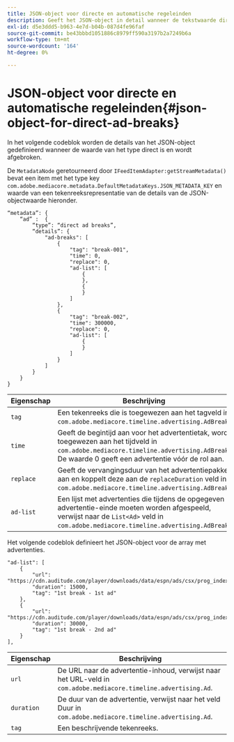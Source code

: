 ```yaml
---
title: JSON-object voor directe en automatische regeleinden
description: Geeft het JSON-object in detail wanneer de tekstwaarde direct is en wordt onderbroken
exl-id: d5e3ddd5-b963-4e7d-b04b-087d4fe96faf
source-git-commit: be43bbbd1051886c8979ff590a3197b2a7249b6a
workflow-type: tm+mt
source-wordcount: '164'
ht-degree: 0%

---
```


# JSON-object voor directe en automatische regeleinden{#json-object-for-direct-ad-breaks}

In het volgende codeblok worden de details van het JSON-object gedefinieerd wanneer de waarde van het type direct is en wordt afgebroken.

De `MetadataNode` geretourneerd door `IFeedItemAdapter:getStreamMetadata()` bevat een item met het type key `com.adobe.mediacore.metadata.DefaultMetadataKeys.JSON_METADATA_KEY` en waarde van een tekenreeksrepresentatie van de details van de JSON-objectwaarde hieronder.

```
“metadata”: { 
    “ad” :  { 
        “type”: “direct ad breaks”, 
        “details”: { 
            "ad-breaks": [ 
                { 
                    "tag": "break-001", 
                    "time": 0, 
                    "replace": 0, 
                    "ad-list": [ 
                        { 
                        }, 
                        { 
                        } 
                    ] 
                }, 
                { 
                    "tag": "break-002", 
                    "time": 300000, 
                    "replace": 0, 
                    "ad-list": [ 
                        { 
                        } 
                    ] 
                } 
            ] 
        } 
    } 
} 
```

| Eigenschap | Beschrijving |
|---|---|
| `tag` | Een tekenreeks die is toegewezen aan het tagveld in `com.adobe.mediacore.timeline.advertising.AdBreak`. |
| `time` | Geeft de begintijd aan voor het advertentietak, wordt toegewezen aan het tijdveld in `com.adobe.mediacore.timeline.advertising.AdBreak`. De waarde 0 geeft een advertentie vóór de rol aan. |
| `replace` | Geeft de vervangingsduur van het advertentiepakket aan en koppelt deze aan de `replaceDuration` veld in `com.adobe.mediacore.timeline.advertising.AdBreak`. |
| `ad-list` | Een lijst met advertenties die tijdens de opgegeven advertentie-einde moeten worden afgespeeld, verwijst naar de `List<Ad>` veld in `com.adobe.mediacore.timeline.advertising.AdBreak`. |

Het volgende codeblok definieert het JSON-object voor de array met advertenties.

```
"ad-list": [ 
    { 
        "url": "https://cdn.auditude.com/player/downloads/data/espn/ads/csx/prog_index.m3u8", 
        "duration": 15000, 
        "tag": "1st break - 1st ad" 
    }, 
    { 
        "url": "https://cdn.auditude.com/player/downloads/data/espn/ads/csx/prog_index.m3u8", 
        "duration": 30000, 
        "tag": "1st break - 2nd ad" 
    } 
], 
```

| Eigenschap | Beschrijving |
|---|---|
| `url` | De URL naar de advertentie-inhoud, verwijst naar het URL-veld in `com.adobe.mediacore.timeline.advertising.Ad`. |
| `duration` | De duur van de advertentie, verwijst naar het veld Duur in `com.adobe.mediacore.timeline.advertising.Ad`. |
| `tag` | Een beschrijvende tekenreeks. |
